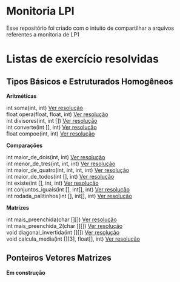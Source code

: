 **Monitoria LPI**
=============

Esse repositório foi criado com o intuito de compartilhar a arquivos referentes a monitoria de LP1

**Listas de exercício resolvidas**
==============================

Tipos Básicos e Estruturados Homogêneos
---------------------------------------
  
**Aritméticas**  
  
int soma(int, int) [Ver resolução](https://github.com/kevinoliveira/Monitoria_LPI/blob/master/resolucoes/Lista%20de%20Exerc%C3%ADcios%20-%20Tipos%20B%C3%A1sicos%20e%20Estruturados%20Homog%C3%AAneos/ARITMETICAS/soma.c)  
float opera(float, float, int) [Ver resolução](https://github.com/kevinoliveira/Monitoria_LPI/blob/master/resolucoes/Lista%20de%20Exerc%C3%ADcios%20-%20Tipos%20B%C3%A1sicos%20e%20Estruturados%20Homog%C3%AAneos/ARITMETICAS/opera.c)  
int divisores(int, int []) [Ver resolução](https://github.com/kevinoliveira/Monitoria_LPI/blob/master/resolucoes/Lista%20de%20Exerc%C3%ADcios%20-%20Tipos%20B%C3%A1sicos%20e%20Estruturados%20Homog%C3%AAneos/ARITMETICAS/divisores.c)  
int converte(int [], int) [Ver resolução](https://github.com/kevinoliveira/Monitoria_LPI/blob/master/resolucoes/Lista%20de%20Exerc%C3%ADcios%20-%20Tipos%20B%C3%A1sicos%20e%20Estruturados%20Homog%C3%AAneos/ARITMETICAS/converte.c)  
float compoe(int, int) [Ver resolução](https://github.com/kevinoliveira/Monitoria_LPI/blob/master/resolucoes/Lista%20de%20Exerc%C3%ADcios%20-%20Tipos%20B%C3%A1sicos%20e%20Estruturados%20Homog%C3%AAneos/ARITMETICAS/compoe.c)  
  
**Comparações**  
  
int maior_de_dois(int, int) [Ver resolução](www.google.com)  
int menor_de_tres(int, int, int) [Ver resolução](www.google.com)  
int maior_de_quatro(int, int, int, int) [Ver resolução](www.google.com)  
int maior_de_todos(int [], int) [Ver resolução](www.google.com)  
int existe(int [], int, int) [Ver resolução](www.google.com)  
int conjuntos_iguais(int [], int[], int) [Ver resolução](www.google.com)  
int rodada_palitinhos(int [], int[], int) [Ver resolução](www.google.com)  
  
**Matrizes**  
  
int mais_preenchida(char [][]) [Ver resolução](www.google.com)  
int mais_preenchida_2(char [][]) [Ver resolução](www.google.com)  
void diagonal_invertida(int [][]) [Ver resolução](www.google.com)  
void calcula_media(int [][3], float[], int) [Ver resolução](www.google.com)  

Ponteiros Vetores Matrizes  
----------------------------------

**Em construção**  

